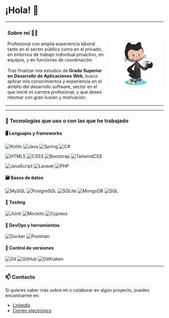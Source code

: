 
# ¡Hola! 👋

<div align="center">

<table border="0">
<tr>
<td width="65%">

### Sobre mí 👩‍💻

Profesional con amplia experiencia laboral tanto en el sector público como en el privado, en entornos de trabajo individual proactivo, en equipos, y en funciones de coordinación.  
<br>
Tras finalizar mis estudios de **Grado Superior en Desarrollo de Aplicaciones Web**, busco aplicar mis conocimientos y experiencia en el ámbito del desarrollo software, sector en el que inicié mi carrera profesional, y que deseo retomar con gran ilusión y motivación.

</td>
<td width="35%" align="center">

<!-- Aquí puedes insertar tu Octogato -->

<img src="octocat-1696792701991.png" width="200px" alt="Mi Octogato" />

</td>
</tr>
</table>

</div>

---

### 🚀 Tecnologías que uso o con las que he trabajado

#### 🖥️ Lenguajes y frameworks

![Kotlin](https://img.shields.io/badge/Kotlin-0095D5?style=for-the-badge&logo=kotlin&logoColor=white)
![Java](https://img.shields.io/badge/Java-ED8B00?style=for-the-badge&logo=java&logoColor=white)
![Spring](https://img.shields.io/badge/Spring-6DB33F?style=for-the-badge&logo=spring&logoColor=white)
![C#](https://img.shields.io/badge/C%23-239120?style=for-the-badge&logo=c-sharp&logoColor=white)

![HTML5](https://img.shields.io/badge/HTML5-E34F26?style=for-the-badge&logo=html5&logoColor=white)
![CSS3](https://img.shields.io/badge/CSS3-1572B6?style=for-the-badge&logo=css3&logoColor=white)
![Bootstrap](https://img.shields.io/badge/Bootstrap-7952B3?style=for-the-badge&logo=bootstrap&logoColor=white)
![TailwindCSS](https://img.shields.io/badge/TailwindCSS-06B6D4?style=for-the-badge&logo=tailwindcss&logoColor=white)

![JavaScript](https://img.shields.io/badge/JavaScript-F7DF1E?style=for-the-badge&logo=javascript&logoColor=black)
![Laravel](https://img.shields.io/badge/Laravel-FF2D20?style=for-the-badge&logo=laravel&logoColor=white)
![PHP](https://img.shields.io/badge/PHP-777BB4?style=for-the-badge&logo=php&logoColor=white)

#### 🗃️ Bases de datos

![MySQL](https://img.shields.io/badge/MySQL-4479A1?style=for-the-badge&logo=mysql&logoColor=white)
![PostgreSQL](https://img.shields.io/badge/PostgreSQL-336791?style=for-the-badge&logo=postgresql&logoColor=white)
![SQLite](https://img.shields.io/badge/SQLite-003B57?style=for-the-badge&logo=sqlite&logoColor=white)
![MongoDB](https://img.shields.io/badge/MongoDB-47A248?style=for-the-badge&logo=mongodb&logoColor=white)
![SQL](https://img.shields.io/badge/SQL-336791?style=for-the-badge&logo=sqlite&logoColor=white)

#### 🧪 Testing

![JUnit](https://img.shields.io/badge/JUnit-25A162?style=for-the-badge&logo=java&logoColor=white)
![Mockito](https://img.shields.io/badge/Mockito-ACD13A?style=for-the-badge&logo=java&logoColor=white)
![Cypress](https://img.shields.io/badge/Cypress-17202C?style=for-the-badge&logo=cypress&logoColor=white)

#### 🐳 DevOps y herramientas

![Docker](https://img.shields.io/badge/Docker-2496ED?style=for-the-badge&logo=docker&logoColor=white)
![Postman](https://img.shields.io/badge/Postman-FF6C37?style=for-the-badge&logo=postman&logoColor=white)

#### 🧰 Control de versiones

![Git](https://img.shields.io/badge/Git-F05032?style=for-the-badge&logo=git&logoColor=white)
![GitHub](https://img.shields.io/badge/GitHub-181717?style=for-the-badge&logo=github&logoColor=white)
![GitKraken](https://img.shields.io/badge/GitKraken-179287?style=for-the-badge&logo=gitkraken&logoColor=white)

---

### 📫 Contacto

Si quieres saber más sobre mí o colaborar en algún proyecto, puedes encontrarme en:

- [LinkedIn](https://www.linkedin.com/in/germ%C3%A1n-fern%C3%A1ndez-carracedo-951a96159)
- [Correo electrónico](mailto:german.carracedo@gmail.com)



